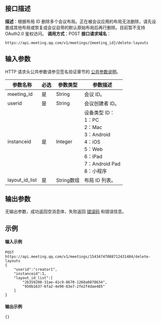 ## 接口描述
**描述**：根据布局 ID 删除多个会议布局。正在被会议应用的布局无法删除，请先设置成其他布局或恢复成会议自带的默认原始布局后再行删除。目前暂不支持 OAuth2.0 鉴权访问。
**调用方式**：POST
**接口请求域名**：
```Plaintext
https://api.meeting.qq.com/v1/meetings/{meeting_id}/delete-layouts
```



## 输入参数
HTTP 请求头公共参数请参见签名验证章节的 [公共参数说明](https://cloud.tencent.com/document/product/1095/42413#.E5.85.AC.E5.85.B1.E5.8F.82.E6.95.B0)。


| 参数名称       | 必选 | 参数类型   | 参数描述                                                     |
| -------------- | ---- | ---------- | ------------------------------------------------------------ |
| meeting_id     | 是   | String     | 会议 ID。                                                     |
| userid         | 是   | String     | 会议创建者 ID。                                               |
| instanceid     | 是   | Integer    | 设备类型 ID：<br>1：PC<br>2：Mac<br>3：Android<br>4：iOS<br>5：Web<br>6：iPad<br>7：Android Pad<br>8：小程序 |
| layout_id_list | 是   | String数组 | 布局 ID 列表。                                                 |


## 输出参数

无输出参数，成功返回空消息体，失败返回 [错误码](https://cloud.tencent.com/document/product/1095/43704) 和错误信息。


## 示例

#### 输入示例
```plaintext
POST
https://api.meeting.qq.com/v1/meetings/15434747088712431484/delete-layouts
{
    "userid":"creator1",
    "instanceid":1,
    "layout_id_list":[
        "2b359280-31ae-41c9-8670-1268a0878634",
        "950b1637-6fa2-4e90-83e7-2fe2f4dae485"
    ]
}
```




#### 输出示例
```plaintext
{}
```
